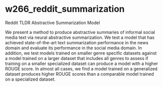 # w266_reddit_summarization
Reddit TLDR Abstractive Summarization Model

We present a method to produce abstractive summaries of informal social media text via neural abstractive summarization. 
We test a model that has achieved state-of-the-art text summarization performance in the news domain and evaluate its performance in the social media domain.
In addition, we test models trained on smaller genre specific datasets against a model trained on a larger dataset that includes all genres to assess if training on a smaller specialized dataset can produce a model with a higher ROUGE score. 
In almost all cases, we find a model trained on a generalized dataset produces higher ROUGE scores than a comparable model trained on a specialized dataset. 